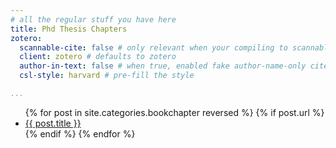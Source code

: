 ```yaml
---
# all the regular stuff you have here
title: Phd Thesis Chapters
zotero:
  scannable-cite: false # only relevant when your compiling to scannable-cite .odt
  client: zotero # defaults to zotero
  author-in-text: false # when true, enabled fake author-name-only cites by replacing it with the text of the last names of the authors
  csl-style: harvard # pre-fill the style

...
```


<ul>
  {% for post in site.categories.bookchapter reversed %}
    {% if post.url %}
        <li><a href="{{ post.url | relative_url }}">{{ post.title }}</a></li>
    {% endif %}
  {% endfor %}
</ul>
